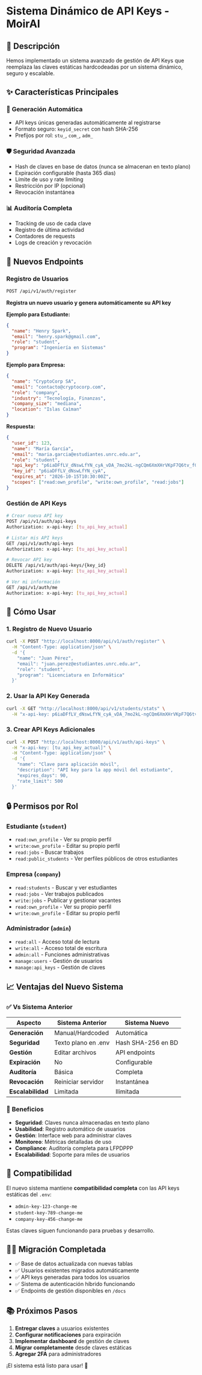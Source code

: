 # Sistema Dinámico de API Keys - MoirAI

## 🎯 **Descripción**

Hemos implementado un sistema avanzado de gestión de API Keys que reemplaza las claves estáticas hardcodeadas por un sistema dinámico, seguro y escalable.

## ✨ **Características Principales**

### 🔑 **Generación Automática**
- API keys únicas generadas automáticamente al registrarse
- Formato seguro: `keyid_secret` con hash SHA-256
- Prefijos por rol: `stu_`, `com_`, `adm_`

### 🛡️ **Seguridad Avanzada**
- Hash de claves en base de datos (nunca se almacenan en texto plano)
- Expiración configurable (hasta 365 días)
- Límite de uso y rate limiting
- Restricción por IP (opcional)
- Revocación instantánea

### 📊 **Auditoría Completa**
- Tracking de uso de cada clave
- Registro de última actividad
- Contadores de requests
- Logs de creación y revocación

## 🚀 **Nuevos Endpoints**

### Registro de Usuarios
```bash
POST /api/v1/auth/register
```
**Registra un nuevo usuario y genera automáticamente su API key**

**Ejemplo para Estudiante:**
```json
{
  "name": "Henry Spark",
  "email": "henry.spark@gmail.com",
  "role": "student",
  "program": "Ingeniería en Sistemas"
}
```

**Ejemplo para Empresa:**
```json
{
  "name": "CryptoCorp SA",
  "email": "contacto@cryptocorp.com",
  "role": "company",
  "industry": "Tecnología, Finanzas",
  "company_size": "mediana",
  "location": "Islas Caìman"
}
```

**Respuesta:**
```json
{
  "user_id": 123,
  "name": "María García",
  "email": "maria.garcia@estudiantes.unrc.edu.ar",
  "role": "student",
  "api_key": "p6iaDFfLV_dNswLfYN_cyA_vDA_7mo2kL-ngCQm6XmXHrVKpF7Q6tv_fGdcgI1P-XQ",
  "key_id": "p6iaDFfLV_dNswLfYN_cyA",
  "expires_at": "2026-10-15T10:30:00Z",
  "scopes": ["read:own_profile", "write:own_profile", "read:jobs"]
}
```

### Gestión de API Keys
```bash
# Crear nueva API key
POST /api/v1/auth/api-keys
Authorization: x-api-key: [tu_api_key_actual]

# Listar mis API keys
GET /api/v1/auth/api-keys
Authorization: x-api-key: [tu_api_key_actual]

# Revocar API key
DELETE /api/v1/auth/api-keys/{key_id}
Authorization: x-api-key: [tu_api_key_actual]

# Ver mi información
GET /api/v1/auth/me
Authorization: x-api-key: [tu_api_key_actual]
```

## 🔧 **Cómo Usar**

### 1. **Registro de Nuevo Usuario**
```bash
curl -X POST "http://localhost:8000/api/v1/auth/register" \
  -H "Content-Type: application/json" \
  -d '{
    "name": "Juan Pérez",
    "email": "juan.perez@estudiantes.unrc.edu.ar", 
    "role": "student",
    "program": "Licenciatura en Informática"
  }'
```

### 2. **Usar la API Key Generada**
```bash
curl -X GET "http://localhost:8000/api/v1/students/stats" \
  -H "x-api-key: p6iaDFfLV_dNswLfYN_cyA_vDA_7mo2kL-ngCQm6XmXHrVKpF7Q6tv_fGdcgI1P-XQ"
```

### 3. **Crear API Keys Adicionales**
```bash
curl -X POST "http://localhost:8000/api/v1/auth/api-keys" \
  -H "x-api-key: [tu_api_key_actual]" \
  -H "Content-Type: application/json" \
  -d '{
    "name": "Clave para aplicación móvil",
    "description": "API key para la app móvil del estudiante",
    "expires_days": 90,
    "rate_limit": 500
  }'
```

## 🔒 **Permisos por Rol**

### Estudiante (`student`)
- `read:own_profile` - Ver su propio perfil
- `write:own_profile` - Editar su propio perfil
- `read:jobs` - Buscar trabajos
- `read:public_students` - Ver perfiles públicos de otros estudiantes

### Empresa (`company`)
- `read:students` - Buscar y ver estudiantes
- `read:jobs` - Ver trabajos publicados
- `write:jobs` - Publicar y gestionar vacantes
- `read:own_profile` - Ver su propio perfil
- `write:own_profile` - Editar su propio perfil

### Administrador (`admin`)
- `read:all` - Acceso total de lectura
- `write:all` - Acceso total de escritura
- `admin:all` - Funciones administrativas
- `manage:users` - Gestión de usuarios
- `manage:api_keys` - Gestión de claves

## 📈 **Ventajas del Nuevo Sistema**

### ✅ **Vs Sistema Anterior**
| Aspecto | Sistema Anterior | Sistema Nuevo |
|---------|------------------|---------------|
| **Generación** | Manual/Hardcoded | Automática |
| **Seguridad** | Texto plano en .env | Hash SHA-256 en BD |
| **Gestión** | Editar archivos | API endpoints |
| **Expiración** | No | Configurable |
| **Auditoría** | Básica | Completa |
| **Revocación** | Reiniciar servidor | Instantánea |
| **Escalabilidad** | Limitada | Ilimitada |

### 🚀 **Beneficios**
- **Seguridad**: Claves nunca almacenadas en texto plano
- **Usabilidad**: Registro automático de usuarios 
- **Gestión**: Interface web para administrar claves
- **Monitoreo**: Métricas detalladas de uso
- **Compliance**: Auditoría completa para LFPDPPP
- **Escalabilidad**: Soporte para miles de usuarios

## 🔄 **Compatibilidad**

El nuevo sistema mantiene **compatibilidad completa** con las API keys estáticas del `.env`:
- `admin-key-123-change-me`
- `student-key-789-change-me` 
- `company-key-456-change-me`

Estas claves siguen funcionando para pruebas y desarrollo.

## 🏃‍♂️ **Migración Completada**

- ✅ Base de datos actualizada con nuevas tablas
- ✅ Usuarios existentes migrados automáticamente
- ✅ API keys generadas para todos los usuarios
- ✅ Sistema de autenticación híbrido funcionando
- ✅ Endpoints de gestión disponibles en `/docs`

## 📚 **Próximos Pasos**

1. **Entregar claves** a usuarios existentes
2. **Configurar notificaciones** para expiración
3. **Implementar dashboard** de gestión de claves
4. **Migrar completamente** desde claves estáticas
5. **Agregar 2FA** para administradores

¡El sistema está listo para usar! 🎉
